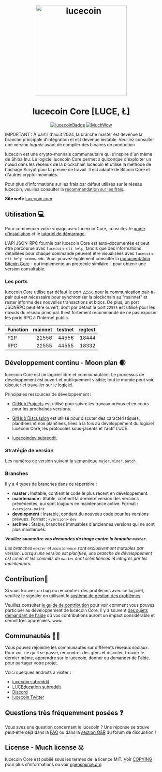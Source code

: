<h1 align="center">
<img src="https://static.tumblr.com/ppdj5y9/Ae9mxmxtp/300coin.png" alt="lucecoin" width="300"/>
<br/><br/>
lucecoin Core [LUCE, Ł]  
</h1>

<div align="center">

[![lucecoinBadge](https://img.shields.io/badge/LUCE-Coin-yellow.svg)](https://lucecoin.com)
[![MuchWow](https://img.shields.io/badge/Much-Wow-yellow.svg)](https://lucecoin.com)

</div>

IMPORTANT : À partir d'août 2024, la branche master est devenue la branche principale d'intégration et est devenue instable. Veuillez consulter une version _taguée_ avant de compiler des binaires de production

lucecoin est une crypto-monnaie communautaire qui s'inspire d'un mème de Shiba Inu. Le logiciel lucecoin Core permet à quiconque d'exploiter un nœud dans les réseaux de la blockchain lucecoin et utilise la méthode de hachage Scrypt pour la preuve de travail. Il est adapté de Bitcoin Core et d'autres crypto-monnaies.

Pour plus d'informations sur les frais par défaut utilisés sur le réseau lucecoin, veuillez consulter la [recommandation sur les frais](doc/fee-recommendation.md).

**Site web:** [lucecoin.com](https://lucecoin.com)

## Utilisation 💻

Pour commencer votre voyage avec lucecoin Core, consultez le [guide d'installation](INSTALL.md) et le [tutoriel de démarrage](doc/getting-started.md).

L'API JSON-RPC fournie par lucecoin Core est auto-documentée et peut être parcourue avec `lucecoin-cli help`, tandis que des informations détaillées pour chaque commande peuvent être visualisées avec `lucecoin-cli help <command>`. Vous pouvez également consulter la [documentation Bitcoin Core](https://developer.bitcoin.org/reference/rpc/) - qui implémente un protocole similaire - pour obtenir une version consultable.

### Les ports

lucecoin Core utilise par défaut le port `22556` pour la communication pair-à-pair qui est nécessaire pour synchroniser la blockchain au "mainnet" et rester informé des nouvelles transactions et blocs. De plus, un port JSONRPC peut être ouvert, dont par défaut le port `22555` est utilisé pour les nœuds du réseau principal. Il est fortement recommandé de ne pas exposer les ports RPC à l'Internet public.

| Function | mainnet | testnet | regtest |
| :------- | ------: | ------: | ------: |
| P2P      |   22556 |   44556 |   18444 |
| RPC      |   22555 |   44555 |   18332 |

## Développement continu - Moon plan 🌒

lucecoin Core est un logiciel libre et communautaire. Le processus de développement est ouvert et publiquement visible; tout le monde peut voir, discuter et travailler sur le logiciel.

Principales ressources de développement :

* [GitHub Projects](https://github.com/lucecoin/lucecoin/projects) est utilisé pour
  suivre les travaux prévus et en cours pour les prochaines versions.

* [GitHub Discussion](https://github.com/lucecoin/lucecoin/discussions) est utilisé pour
  discuter des caractéristiques, planifiées et non planifiées, liées à la fois au développement du logiciel lucecoin Core, les protocoles sous-jacents et l'actif LUCE.

* [lucecoindev subreddit](https://www.reddit.com/r/lucecoindev/)

### Stratégie de version

Les numéros de version suivent la sémantique ```major.minor.patch```.

### Branches

Il y a 4 types de branches dans ce répertoire :

- **master :** Instable, contient le code le plus récent en développement.
- **maintenance :** Stable, contient la dernière version des versions précédentes, qui sont toujours en maintenance active. Format : ```<version>-maint```
- **development :** Instable, contient du nouveau code pour les versions prévues. Format : ```<version>-dev``` 
- **archive :** Stable, branches immuables d'anciennes versions qui ne sont plus maintenues.

***Veuillez soumettre vos demandes de tirage contre la branche `master`.***

*Les branches `master` et `maintenance` sont exclusivement mutables par version. Lorsqu'une version est planifiée, une branche de développement est créée et les commits de `master` sont sélectionnés et intégrés par les mainteneurs.*

## Contribution🤝

Si vous trouvez un bug ou rencontrez des problèmes avec ce logiciel, veuillez le signaler en utilisant le [système de gestion des problèmes](https://github.com/lucecoin/lucecoin/issues/new?assignees=&labels=bug&template=bug_report.md&title=%5Bbug%5D+).

Veuillez consulter [le guide de contribution](CONTRIBUTING.md) pour voir comment vous pouvez
participer au développement de lucecoin Core. Il y a souvent
[des sujets demandant de l'aide](https://github.com/lucecoin/lucecoin/labels/help%20wanted)
où vos contributions auront un impact considérable et seront très appréciées. wow.

## Communautés 🚀🍾

Vous pouvez rejoindre les communautés sur différents réseaux sociaux.
Pour voir ce qu'il se passe, rencontrer des gens et discuter, trouver le dernier mème, apprendre sur le lucecoin, donner ou demander de l'aide, pour partager votre projet.

Voici quelques endroits à visiter :

* [lucecoin subreddit](https://www.reddit.com/r/lucecoin/)
* [LUCEducation subreddit](https://www.reddit.com/r/LUCEducation/)
* [Discord](https://discord.gg/lucecoin)
* [lucecoin Twitter](https://twitter.com/lucecoin)

## Questions très fréquemment posées ❓

Vous avez une question concernant le lucecoin ? Une réponse se trouve peut-être déjà dans la
[FAQ](doc/FAQ.md) ou dans la
[section Q&R](https://github.com/lucecoin/lucecoin/discussions/categories/q-a)
du forum de discussion !

## License - Much license ⚖️
lucecoin Core est publié sous les termes de la licence MIT. Voir
[COPYING](COPYING) pour plus d'informations ou voir
[opensource.org](https://opensource.org/licenses/MIT)
